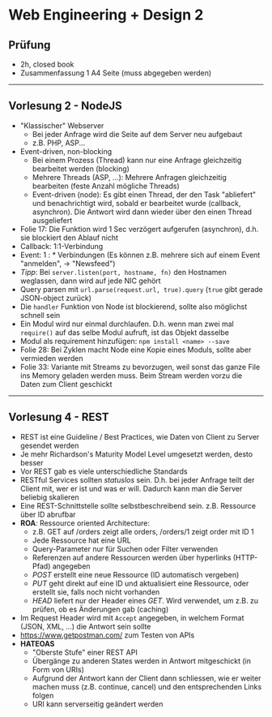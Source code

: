 # Web Engineering + Design 2
## Prüfung
- 2h, closed book
- Zusammenfassung 1 A4 Seite (muss abgegeben werden)

---
## Vorlesung 2 - NodeJS
- "Klassischer" Webserver
    - Bei jeder Anfrage wird die Seite auf dem Server neu aufgebaut
    - z.B. PHP, ASP...
- Event-driven, non-blocking
    - Bei einem Prozess (Thread) kann nur eine Anfrage gleichzeitig bearbeitet werden (blocking)
    - Mehrere Threads (ASP, ...): Mehrere Anfragen gleichzeitig bearbeiten (feste Anzahl mögliche Threads)
    - Event-driven (node): Es gibt einen Thread, der den Task "abliefert" und benachrichtigt wird, sobald er bearbeitet wurde (callback, asynchron). Die Antwort wird dann wieder über den einen Thread ausgeliefert
- Folie 17: Die Funktion wird 1 Sec verzögert aufgerufen (asynchron), d.h. sie blockiert den Ablauf nicht
- Callback: 1:1-Verbindung
- Event: 1 : * Verbindungen (Es können z.B. mehrere sich auf einem Event "anmelden", -> "Newsfeed")
- *Tipp*: Bei `server.listen(port, hostname, fn)` den Hostnamen weglassen, dann wird auf jede NIC gehört
- Query parsen mit `url.parse(request.url, true).query` (`true` gibt gerade JSON-object zurück)
- Die `handler` Funktion von Node ist blockierend, sollte also möglichst schnell sein
- Ein Modul wird nur einmal durchlaufen. D.h. wenn man zwei mal `require()` auf das selbe Modul aufruft, ist das Objekt dasselbe
- Modul als requirement hinzufügen: `npm install <name> --save`
- Folie 28: Bei Zyklen macht Node eine Kopie eines Moduls, sollte aber vermieden werden
- Folie 33: Variante mit Streams zu bevorzugen, weil sonst das ganze File ins Memory geladen werden muss. Beim Stream werden vorzu die Daten zum Client geschickt

---
## Vorlesung 4 - REST
- REST ist eine Guideline / Best Practices, wie Daten von Client zu Server gesendet werden
- Je mehr Richardson's Maturity Model Level umgesetzt werden, desto besser
- Vor REST gab es viele unterschiedliche Standards
- RESTful Services sollten *statuslos* sein. D.h. bei jeder Anfrage teilt der Client mit, wer er ist und was er will. Dadurch kann man die Server beliebig skalieren
- Eine REST-Schnittstelle sollte selbstbeschreibend sein. z.B. Ressource über ID abrufbar
- **ROA**: Ressource oriented Architecture:
    - z.B. GET auf /orders zeigt alle orders, /orders/1 zeigt order mit ID 1
    - Jede Ressource hat eine URL
    - Query-Parameter nur für Suchen oder Filter verwenden
    - Referenzen auf andere Ressourcen werden über hyperlinks (HTTP-Pfad) angegeben
    - *POST* erstellt eine neue Ressource (ID automatisch vergeben)
    - *PUT* geht direkt auf eine ID und aktualisiert eine Ressource, oder erstellt sie, falls noch nicht vorhanden
    - *HEAD* liefert nur der Header eines *GET*. Wird verwendet, um z.B. zu prüfen, ob es Änderungen gab (caching)
- Im Request Header wird mit `Accept` angegeben, in welchem Format (JSON, XML, ...) die Antwort sein sollte
- <https://www.getpostman.com/> zum Testen von APIs
- **HATEOAS**
    - "Oberste Stufe" einer REST API
    - Übergänge zu anderen States werden in Antwort mitgeschickt (in Form von URIs)
    - Aufgrund der Antwort kann der Client dann schliessen, wie er weiter machen muss (z.B. continue, cancel) und den entsprechenden Links folgen
    - URI kann serverseitig geändert werden
